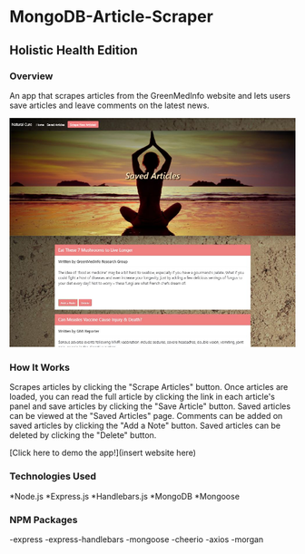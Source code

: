 # MongoDB-Article-Scraper 
## Holistic Health Edition

### Overview
An app that scrapes articles from the GreenMedInfo website and lets users save articles and leave comments on the latest news.

![final-screenshot](https://github.com/melperez19/MongoDB-Article-Scraper/blob/master/public/assets/images/article-scraper.JPG)

### How It Works
Scrapes articles by clicking the "Scrape Articles" button.
Once articles are loaded, you can read the full article by clicking the link in each article's panel and save articles by clicking the "Save Article" button.
Saved articles can be viewed at the "Saved Articles" page.
Comments can be added on saved articles by clicking the "Add a Note" button.
Saved articles can be deleted by clicking the "Delete" button.

[Click here to demo the app!](insert website here) 

### Technologies Used
*Node.js
*Express.js
*Handlebars.js
*MongoDB
*Mongoose

### NPM Packages
-express
-express-handlebars
-mongoose
-cheerio
-axios
-morgan